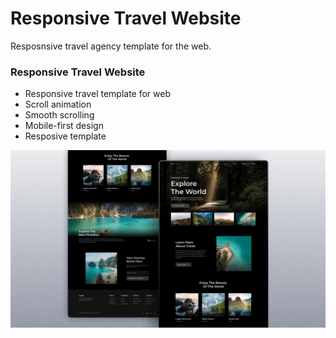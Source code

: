 # Responsive Travel Website

Resposnsive travel agency template for the web.

### Responsive Travel Website

- Responsive travel template for web
- Scroll animation
- Smooth scrolling
- Mobile-first design
- Resposive template

![preview img](/preview.png)
